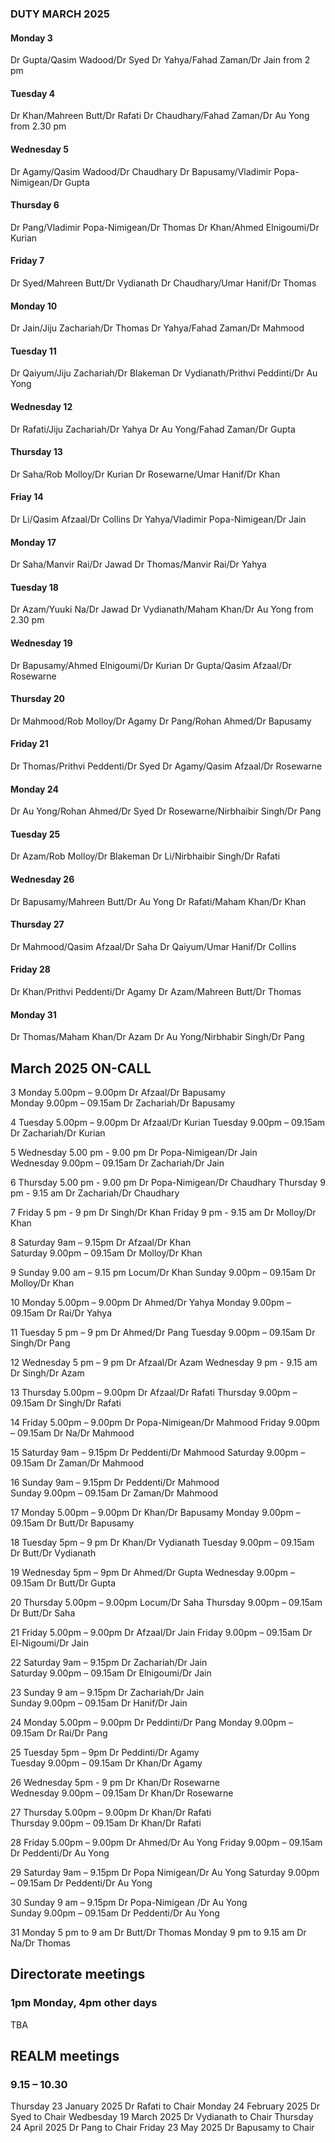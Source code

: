 

### DUTY MARCH 2025

#### Monday 3
Dr Gupta/Qasim Wadood/Dr Syed
Dr Yahya/Fahad Zaman/Dr Jain from 2 pm

#### Tuesday 4
Dr Khan/Mahreen Butt/Dr Rafati
Dr Chaudhary/Fahad Zaman/Dr Au Yong from 2.30 pm

#### Wednesday 5
Dr Agamy/Qasim Wadood/Dr Chaudhary
Dr Bapusamy/Vladimir Popa-Nimigean/Dr Gupta

#### Thursday 6
Dr Pang/Vladimir Popa-Nimigean/Dr Thomas
Dr Khan/Ahmed Elnigoumi/Dr Kurian

#### Friday 7
Dr Syed/Mahreen Butt/Dr Vydianath
Dr Chaudhary/Umar Hanif/Dr Thomas

#### Monday 10
Dr Jain/Jiju Zachariah/Dr Thomas
Dr Yahya/Fahad Zaman/Dr Mahmood

#### Tuesday 11
Dr Qaiyum/Jiju Zachariah/Dr Blakeman
Dr Vydianath/Prithvi Peddinti/Dr Au Yong

#### Wednesday 12
Dr Rafati/Jiju Zachariah/Dr Yahya
Dr Au Yong/Fahad Zaman/Dr Gupta

#### Thursday 13
Dr Saha/Rob Molloy/Dr Kurian
Dr Rosewarne/Umar Hanif/Dr Khan

#### Friay 14
Dr Li/Qasim Afzaal/Dr Collins
Dr Yahya/Vladimir Popa-Nimigean/Dr Jain

#### Monday 17
Dr Saha/Manvir Rai/Dr Jawad
Dr Thomas/Manvir Rai/Dr Yahya

#### Tuesday 18
Dr Azam/Yuuki Na/Dr Jawad
Dr Vydianath/Maham Khan/Dr Au Yong from 2.30 pm

#### Wednesday 19
Dr Bapusamy/Ahmed Elnigoumi/Dr Kurian
Dr Gupta/Qasim Afzaal/Dr Rosewarne

#### Thursday 20
Dr Mahmood/Rob Molloy/Dr Agamy
Dr Pang/Rohan Ahmed/Dr Bapusamy

#### Friday 21
Dr Thomas/Prithvi Peddenti/Dr Syed
Dr Agamy/Qasim Afzaal/Dr Rosewarne

#### Monday 24
Dr Au Yong/Rohan Ahmed/Dr Syed
Dr Rosewarne/Nirbhaibir Singh/Dr Pang

#### Tuesday 25
Dr Azam/Rob Molloy/Dr Blakeman
Dr Li/Nirbhaibir Singh/Dr Rafati

#### Wednesday 26
Dr Bapusamy/Mahreen Butt/Dr Au Yong
Dr Rafati/Maham Khan/Dr Khan

#### Thursday 27
Dr Mahmood/Qasim Afzaal/Dr Saha
Dr Qaiyum/Umar Hanif/Dr Collins

#### Friday 28
Dr Khan/Prithvi Peddenti/Dr Agamy
Dr Azam/Mahreen Butt/Dr Thomas

#### Monday 31
Dr Thomas/Maham Khan/Dr Azam
Dr Au Yong/Nirbhabir Singh/Dr Pang


## March 2025 ON-CALL

3	Monday 	 5.00pm – 9.00pm	Dr Afzaal/Dr Bapusamy	
	Monday	 9.00pm – 09.15am	Dr Zachariah/Dr Bapusamy	

4	Tuesday	 5.00pm – 9.00pm	Dr Afzaal/Dr Kurian
	Tuesday  9.00pm – 09.15am	Dr Zachariah/Dr Kurian
 
5	Wednesday  5.00 pm - 9.00 pm 	Dr Popa-Nimigean/Dr Jain	
	Wednesday  9.00pm – 09.15am	Dr Zachariah/Dr Jain	

6	Thursday   5.00 pm - 9.00 pm	Dr Popa-Nimigean/Dr Chaudhary
	Thursday   9 pm - 9.15 am 	Dr Zachariah/Dr Chaudhary	

7	Friday    5 pm - 9 pm 		Dr Singh/Dr Khan
	Friday 	  9 pm - 9.15 am	Dr Molloy/Dr Khan	

8	Saturday 9am – 9.15pm		Dr Afzaal/Dr Khan	
	Saturday 9.00pm – 09.15am	Dr Molloy/Dr Khan	
  
9	Sunday 9.00 am – 9.15 pm	Locum/Dr Khan
	Sunday 9.00pm – 09.15am		Dr Molloy/Dr Khan
 
10	Monday 5.00pm – 9.00pm		Dr Ahmed/Dr Yahya
	Monday 9.00pm – 09.15am		Dr Rai/Dr Yahya
 
11	Tuesday 5 pm – 9 pm		Dr Ahmed/Dr Pang
	Tuesday 9.00pm – 09.15am	Dr Singh/Dr Pang
 
12	Wednesday 5 pm – 9 pm		Dr Afzaal/Dr Azam
	Wednesday 9 pm - 9.15 am	Dr Singh/Dr Azam	
 
13	Thursday 5.00pm – 9.00pm	Dr Afzaal/Dr Rafati	
	Thursday 9.00pm – 09.15am	Dr Singh/Dr Rafati	
 
14	Friday 5.00pm – 9.00pm		Dr Popa-Nimigean/Dr Mahmood
	Friday 9.00pm – 09.15am		Dr Na/Dr Mahmood
 
15	Saturday 9am – 9.15pm		Dr Peddenti/Dr Mahmood
	Saturday 9.00pm – 09.15am	Dr Zaman/Dr Mahmood	
 
16	Sunday 9am – 9.15pm		Dr Peddenti/Dr Mahmood	
	Sunday 9.00pm – 09.15am		Dr Zaman/Dr Mahmood	
 
17	Monday 5.00pm – 9.00pm		Dr Khan/Dr Bapusamy	
	Monday 9.00pm – 09.15am		Dr Butt/Dr Bapusamy	
 
18	Tuesday 5pm – 9 pm 		Dr Khan/Dr Vydianath
	Tuesday 9.00pm – 09.15am	Dr Butt/Dr Vydianath	
 
19	Wednesday 5pm – 9pm		Dr Ahmed/Dr Gupta
	Wednesday 9.00pm – 09.15am	Dr Butt/Dr Gupta
 
20 	Thursday 5.00pm – 9.00pm	Locum/Dr Saha
	Thursday 9.00pm – 09.15am	Dr Butt/Dr Saha	
 
21	Friday 5.00pm – 9.00pm		Dr Afzaal/Dr Jain
	Friday 9.00pm – 09.15am		Dr El-Nigoumi/Dr Jain	
 
22	Saturday 9am – 9.15pm		Dr Zachariah/Dr Jain	
	Saturday 9.00pm – 09.15am	Dr Elnigoumi/Dr Jain
 
23	Sunday 9 am – 9.15pm		Dr Zachariah/Dr Jain	
	Sunday 9.00pm – 09.15am		Dr Hanif/Dr Jain
 
24	Monday 5.00pm – 9.00pm		Dr Peddinti/Dr Pang	
	Monday 9.00pm – 09.15am		Dr Rai/Dr Pang
 
25	Tuesday 5pm – 9pm		Dr Peddinti/Dr Agamy	
	Tuesday 9.00pm – 09.15am	Dr Khan/Dr Agamy
 
26	Wednesday 5pm - 9 pm		Dr Khan/Dr Rosewarne	
	Wednesday 9.00pm – 09.15am	Dr Khan/Dr Rosewarne	
 
27	Thursday 5.00pm – 9.00pm	Dr Khan/Dr Rafati	
	Thursday 9.00pm – 09.15am	Dr Khan/Dr Rafati	
 
28	Friday 5.00pm – 9.00pm		Dr Ahmed/Dr Au Yong
	Friday 9.00pm – 09.15am		Dr Peddenti/Dr Au Yong		

29	Saturday 9am – 9.15pm		Dr Popa Nimigean/Dr Au Yong	
	Saturday 9.00pm – 09.15am	Dr Peddenti/Dr Au Yong
 
30	Sunday 9 am – 9.15pm		Dr Popa-Nimigean /Dr Au Yong	
	Sunday 9.00pm – 09.15am		Dr Peddenti/Dr Au Yong

31	Monday 5 pm to 9 am		Dr Butt/Dr Thomas
	Monday 9 pm to 9.15 am		Dr Na/Dr Thomas

## Directorate meetings  
### 1pm Monday, 4pm other days

TBA

## REALM meetings
### 9.15 – 10.30

Thursday 23 January 2025	Dr Rafati to Chair
Monday 24 February 2025		Dr Syed to Chair
Wedbesday 19 March 2025		Dr Vydianath to Chair
Thursday 24 April 2025		Dr Pang to Chair
Friday 23 May 2025		Dr Bapusamy to Chair




